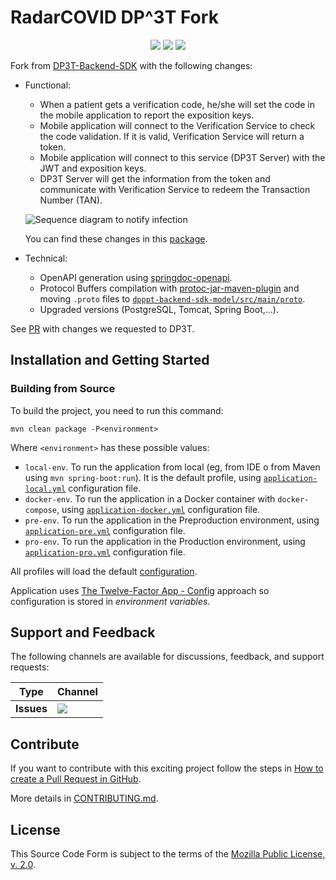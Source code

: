 # RadarCOVID DP^3T Fork

<p align="center">
    <a href="https://github.com/RadarCOVID/radar-covid-backend-dp3t-server/commits/" title="Last Commit"><img src="https://img.shields.io/github/last-commit/RadarCOVID/radar-covid-backend-dp3t-server?style=flat"></a>
    <a href="https://github.com/RadarCOVID/radar-covid-backend-dp3t-server/issues" title="Open Issues"><img src="https://img.shields.io/github/issues/RadarCOVID/radar-covid-backend-dp3t-server?style=flat"></a>
    <a href="https://github.com/RadarCOVID/radar-covid-backend-dp3t-server/blob/master/LICENSE" title="License"><img src="https://img.shields.io/badge/License-MPL%202.0-brightgreen.svg?style=flat"></a>
</p>

Fork from [DP3T-Backend-SDK](https://github.com/DP-3T/dp3t-sdk-backend) with the following changes:

- Functional:
  - When a patient gets a verification code, he/she will set the code in the mobile application to report the exposition keys.
  - Mobile application will connect to the Verification Service to check the code validation. If it is valid, Verification Service will return a token.
  - Mobile application will connect to this service (DP3T Server) with the JWT and exposition keys.
  - DP3T Server will get the information from the token and communicate with Verification Service to redeem the Transaction Number (TAN).

  ![Sequence diagram to notify infection](documentation/sequence-diagram-notify-infection.svg)

  You can find these changes in this [package](./dpppt-backend-sdk/dpppt-backend-sdk-ws/src/main/java/org/dpppt/backend/sdk/ws/radarcovid).

- Technical:
  - OpenAPI generation using [springdoc-openapi](https://github.com/springdoc/springdoc-openapi).
  - Protocol Buffers compilation with [protoc-jar-maven-plugin](https://github.com/os72/protoc-jar-maven-plugin) and moving `.proto` files to [`dpppt-backend-sdk-model/src/main/proto`](./dpppt-backend-sdk/dpppt-backend-sdk-model/src/main/proto).
  - Upgraded versions (PostgreSQL, Tomcat, Spring Boot,...).

See [PR](https://github.com/DP-3T/dp3t-sdk-backend/pull/143) with changes we requested to DP3T.

## Installation and Getting Started

### Building from Source

To build the project, you need to run this command:

```shell
mvn clean package -P<environment>
```

Where `<environment>` has these possible values:

- `local-env`. To run the application from local (eg, from IDE o from Maven using `mvn spring-boot:run`). It is the default profile, using [`application-local.yml`](./dpppt-backend-sdk/dpppt-backend-sdk-ws/src/main/docker/application-local.yml) configuration file.
- `docker-env`. To run the application in a Docker container with `docker-compose`, using [`application-docker.yml`](./dpppt-backend-sdk/dpppt-backend-sdk-ws/src/main/docker/application-docker.yml) configuration file.
- `pre-env`. To run the application in the Preproduction environment, using [`application-pre.yml`](./dpppt-backend-sdk/dpppt-backend-sdk-ws/src/main/docker/application-pre.yml) configuration file.
- `pro-env`. To run the application in the Production environment, using [`application-pro.yml`](./dpppt-backend-sdk/dpppt-backend-sdk-ws/src/main/docker/application-pro.yml) configuration file.

All profiles will load the default [configuration](./dpppt-backend-sdk/dpppt-backend-sdk-ws/src/main/docker/application.yml).

Application uses [The Twelve-Factor App - Config](https://12factor.net/config) approach so configuration is stored in _environment variables_.

## Support and Feedback
The following channels are available for discussions, feedback, and support requests:

| Type       | Channel                                                |
| ---------- | ------------------------------------------------------ |
| **Issues** | <a href="https://github.com/RadarCOVID/radar-covid-backend-dp3t-server/issues" title="Open Issues"><img src="https://img.shields.io/github/issues/RadarCOVID/radar-covid-backend-dp3t-server?style=flat"></a> |

## Contribute

If you want to contribute with this exciting project follow the steps in [How to create a Pull Request in GitHub](https://opensource.com/article/19/7/create-pull-request-github).

More details in [CONTRIBUTING.md](./CONTRIBUTING.md).

## License

This Source Code Form is subject to the terms of the [Mozilla Public License, v. 2.0](https://www.mozilla.org/en-US/MPL/2.0/).
